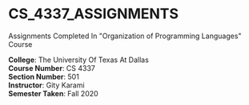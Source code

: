 # CS_4337_ASSIGNMENTS
Assignments Completed In "Organization of Programming Languages" Course

**College**: The University Of Texas At Dallas\
**Course Number**: CS 4337\
**Section Number**: 501\
**Instructor**: Gity Karami\
**Semester Taken**: Fall 2020
